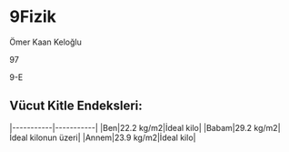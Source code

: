 # 9Fizik
Ömer Kaan Keloğlu

97

9-E

## Vücut Kitle Endeksleri:
|-----------|-----------|
|Ben|22.2 kg/m2|İdeal kilo|
|Babam|29.2 kg/m2|İdeal kilonun üzeri|
|Annem|23.9 kg/m2|İdeal kilo|
